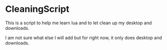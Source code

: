 # CleaningScript

This is a script to help me learn lua and to let clean up my desktop and downloads.

I am not sure what else I will add but for right now, it only does desktop and downloads.
